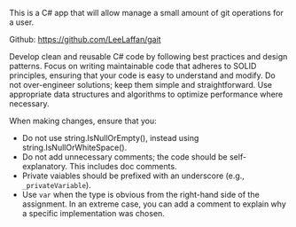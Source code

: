 This is a C# app that will allow manage a small amount of git operations for a user.

Github: https://github.com/LeeLaffan/gait

Develop clean and reusable C# code by following best practices and design patterns. Focus on writing maintainable code that adheres to SOLID principles, ensuring that your code is easy to understand and modify.
Do not over-engineer solutions; keep them simple and straightforward. Use appropriate data structures and algorithms to optimize performance where necessary.

When making changes, ensure that you:
- Do not use string.IsNullOrEmpty(), instead using string.IsNullOrWhiteSpace().
- Do not add unnecessary comments; the code should be self-explanatory. This includes doc comments. 
- Private vaiables should be prefixed with an underscore (e.g., `_privateVariable`).
- Use `var` when the type is obvious from the right-hand side of the assignment.
In an extreme case, you can add a comment to explain why a specific implementation was chosen.